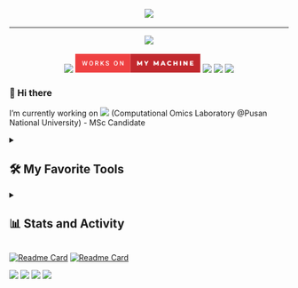 <p align="center">
   <a href="https://github.com/DenverCoder1/readme-typing-svg">
    <img src="https://capsule-render.vercel.app/api?type=soft&height=300&color=000000&text=Welcome%20to%20Dohyun's%20Github!&fontColor=ffffff&fontSize=56&animation=fadeIn" /></a>
</p>

------------

<p align="center">
  <!-- Typing SVG by DenverCoder1 - https://github.com/DenverCoder1/readme-typing-svg -->
  <a href="https://github.com/DenverCoder1/readme-typing-svg">
    <img src="https://readme-typing-svg.demolab.com/?lines=Always%20learning%20new%20things;Welcome%20to%20Dohyun's%20Github!&font=Fira%20Code&center=true&width=440&height=45&color=ffffff&vCenter=true&pause=1000&size=22" /></a>
</p>
<p align="center">
   <img height="33.9px" src="https://forthebadge.com/images/badges/built-with-love.svg">
   <img height="33.9px" src="https://github.com/8BitJonny/8BitJonny/blob/master/worksOnMyMachine.svg">
   <img height="33.9px" src="https://forthebadge.com/images/badges/powered-by-black-magic.svg">
   <img height="33.9px" src="https://forthebadge.com/images/badges/makes-people-smile.svg">
   <img height="33.9px" src="https://forthebadge.com/images/featured/featured-contains-cat-gifs.svg">
</p>
 
### 🍑 Hi there 
I’m currently working on <a href="https://pnucolab.com/" target="_blank"><img src="https://img.shields.io/badge/PNUCOLAB%20-F9AB00?style=for-the-badge&logoColor=white"/></a>
 (Computational Omics Laboratory @Pusan National University) - MSc Candidate


<details> 
  <summary><h2>🛠️ My Favorite Tools</h2></summary>
    <h3>📖 I learned...</h3>
   <a target="_blank"><img src="https://img.shields.io/badge/Python-3776AB?style=for-the-badge&logo=Python&logoColor=FFFFFF"/></a>
   <a target="_blank"><img src="https://img.shields.io/badge/JavaScript-F7DF1E?style=for-the-badge&logo=JavaScript&logoColor=FFFFFF"/></a>
   <a target="_blank"><img src="https://img.shields.io/badge/Java-000000?style=for-the-badge&logo=OpenJDK&logoColor=FFFFFF"/></a>
   <a target="_blank"><img src="https://img.shields.io/badge/html5-E34F26?style=for-the-badge&logo=html5&logoColor=FFFFFF"/></a>
   <a target="_blank"><img src="https://img.shields.io/badge/css3-1572B6?style=for-the-badge&logo=css3&logoColor=FFFFFF"/></a>
   <a target="_blank"><img src="https://img.shields.io/badge/svelte-FF3E00?style=for-the-badge&logo=svelte&logoColor=FFFFFF"/></a>
   <a target="_blank"><img src="https://img.shields.io/badge/R-276DC3?style=for-the-badge&logo=R&logoColor=FFFFFF"/></a>
   <a target="_blank"><img src="https://img.shields.io/badge/MATLAB-071D49?style=for-the-badge"/></a>
   <a target="_blank"><img src="https://img.shields.io/badge/csharp-512BD4?style=for-the-badge&logo=csharp&logoColor=FFFFFF"/></a>
   <a target="_blank"><img src="https://img.shields.io/badge/mysql-4479A1?style=for-the-badge&logo=mysql&logoColor=FFFFFF"/></a>
   <a target="_blank"><img src="https://img.shields.io/badge/starUML-5C2D91?style=for-the-badge"/></a>
   <br>
   <a target="_blank"><img src="https://img.shields.io/badge/googlecolab-F9AB00?style=for-the-badge&logo=googlecolab&logoColor=FFFFFF"/></a>
   <a target="_blank"><img src="https://img.shields.io/badge/github-000000?style=for-the-badge&logo=github&logoColor=FFFFFF"/></a>
   <a target="_blank"><img src="https://img.shields.io/badge/git-F05032?style=for-the-badge&logo=git&logoColor=FFFFFF"/></a>
   <a target="_blank"><img src="https://img.shields.io/badge/visualstudiocode-007ACC?style=for-the-badge&logo=visualstudiocode&logoColor=FFFFFF"/></a>
   <a target="_blank"><img src="https://img.shields.io/badge/linux-FCC624?style=for-the-badge&logo=linux&logoColor=FFFFFF"/></a>
   <a target="_blank"><img src="https://img.shields.io/badge/ubuntu-E95420?style=for-the-badge&logo=ubuntu&logoColor=FFFFFF"/></a>
   <a target="_blank"><img src="https://img.shields.io/badge/anaconda-44A833?style=v&logo=anaconda&logoColor=FFFFFF"/></a>
   <br>
   <a target="_blank"><img src="https://img.shields.io/badge/adobephotoshop-31A8FF?style=for-the-badge&logo=adobephotoshop&logoColor=FFFFFF"/></a>
   <a target="_blank"><img src="https://img.shields.io/badge/adobeillustrator-FF9A00?style=for-the-badge&logo=adobeillustrator&logoColor=FFFFFF"/></a>
   <a target="_blank"><img src="https://img.shields.io/badge/clipstudio-A8B9CC?style=for-the-badge"/></a>
   <a target="_blank"><img src="https://img.shields.io/badge/figma-F24E1E?style=for-the-badge&logo=figma&logoColor=FFFFFF"/></a>
   <br>

   <h3>👨‍💻 Currently Studying & Interested in...</h3>
   <a target="_blank"><img src="https://img.shields.io/badge/ruby-CC342D?style=for-the-badge&logo=ruby&logoColor=FFFFFF"/></a>
   <a target="_blank"><img src="https://img.shields.io/badge/jekyll-CC0000?style=for-the-badge&logo=jekyll&logoColor=FFFFFF"/></a>
   <a target="_blank"><img src="https://img.shields.io/badge/bootstrap-7952B3?style=for-the-badge&logo=bootstrap&logoColor=FFFFFF"/></a>
   <a target="_blank"><img src="https://img.shields.io/badge/django-092E20?style=for-the-badge&logo=django&logoColor=FFFFFF"/></a>
   <a target="_blank"><img src="https://img.shields.io/badge/unity-000000?style=for-the-badge&logo=unity&logoColor=FFFFFF"/></a>
</details>   
<details> 
  <summary><h2>📊 Stats and Activity</h2></summary>

  <h3>🔥 Streak Stats</h3>

  <!-- GitHub Readme Streak Stats - https://github.com/DenverCoder1/github-readme-streak-stats -->
  <p>
    <a href="https://github.com/DenverCoder1/github-readme-streak-stats">
     <img title="🔥 Get streak stats for your profile at git.io/streak-stats" alt="Dohyun's streak" src="https://streak-stats.demolab.com/?user=HwangDoHyun28&theme=monokai-metallian&hide_border=true"/>
    </a>
  </p>

  <h3>💻 GitHub Profile Stats</h3>

  <!-- https://github.com/anuraghazra/github-readme-stats -->

  <a href="https://github.com/anuraghazra/github-readme-stats"><img alt="Dohyun's Github Stats" src="https://denvercoder1-github-readme-stats.vercel.app/api/?username=HwangDoHyun28&show_icons=true&include_all_commits=true&count_private=true&theme=react&hide_border=true&bg_color=1F222E&title_color=F85D7F&icon_color=F8D866" height="192px"/></a>
  <a href="https://github.com/anuraghazra/github-readme-stats"><img alt="Dohyun's Top Languages" src="https://denvercoder1-github-readme-stats.vercel.app/api/top-langs/?username=HwangDoHyun28&langs_count=8&layout=compact&theme=react&hide_border=true&bg_color=1F222E&title_color=F85D7F&icon_color=F8D866&hide=Jupyter%20Notebook,Roff" height="192px"/></a>
  <br/>

  <a href="https://github.com/ashutosh00710/github-readme-activity-graph"><img alt="Dohyun's Activity Graph" src="https://github-readme-activity-graph.vercel.app/graph/?username=HwangDoHyun28&bg_color=1F222E&color=F8D866&line=F85D7F&point=FFFFFF&hide_border=true" /></a>

</details>

[![Readme Card](https://github-readme-stats.vercel.app/api/pin/?username=HwangDoHyun28&repo=HwangDoHyun28.github.io&theme=rose_pine)](https://github.com/HwangDoHyun28/HwangDoHyun28.github.io)
[![Readme Card](https://github-readme-stats.vercel.app/api/pin/?username=new-genes&repo=new-genes.github.io&theme=rose_pine&show_owner=true)](https://github.com/new-genes/new-genes.github.io)

<a href="https://www.instagram.com/do.hyen28/" target="_blank"><img src="https://img.shields.io/badge/do.hyen28%20-E4405F?style=for-the-badge&logo=instagram&logoColor=white"/></a>
<a href="https://twitter.com/i/flow/login?redirect_after_login=%2Fhwangdohyun9004" target="_blank"><img src="https://img.shields.io/badge/@hwangdohyun9004%20-000000?style=for-the-badge&logo=x&logoColor=white"/></a>
<a href="hdh1028@pusan.ac.kr" target="_blank"><img src="https://img.shields.io/badge/hdh1028@pusan.ac.kr%20-EA4335?style=for-the-badge&logo=Gmail&logoColor=white"/></a>
<a href="hdh1028@naver.com" target="_blank"><img src="https://img.shields.io/badge/hdh1028@naver.com%20-03C75A?style=for-the-badge&logo=Naver&logoColor=white"/></a>


<!--
**HwangDoHyun28/HwangDoHyun28** is a ✨ _special_ ✨ repository because its `README.md` (this file) appears on your GitHub profile.

Here are some ideas to get you started:

- 🔭 I’m currently working on ...
- 🌱 I’m currently learning ...
- 👯 I’m looking to collaborate on ...
- 🤔 I’m looking for help with ...
- 💬 Ask me about ...
- 📫 How to reach me: ...
- 😄 Pronouns: ...
- ⚡ Fun fact: ...
-->
